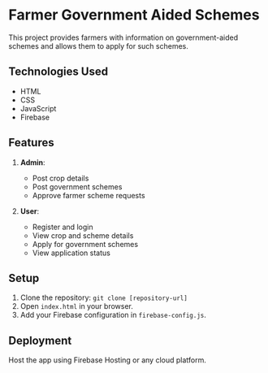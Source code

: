 # Farmer Government Aided Schemes

This project provides farmers with information on government-aided schemes and allows them to apply for such schemes.

## Technologies Used
- HTML
- CSS
- JavaScript
- Firebase

## Features
1. **Admin**:
   - Post crop details
   - Post government schemes
   - Approve farmer scheme requests

2. **User**:
   - Register and login
   - View crop and scheme details
   - Apply for government schemes
   - View application status

## Setup
1. Clone the repository: `git clone [repository-url]`
2. Open `index.html` in your browser.
3. Add your Firebase configuration in `firebase-config.js`.

## Deployment
Host the app using Firebase Hosting or any cloud platform.

